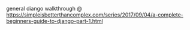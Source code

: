 general diango walkthrough @ https://simpleisbetterthancomplex.com/series/2017/09/04/a-complete-beginners-guide-to-django-part-1.html